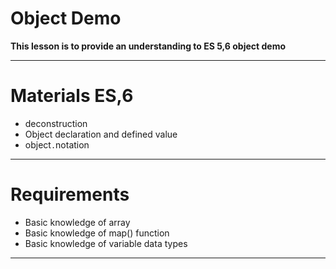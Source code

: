 # Object Demo

****This lesson is to provide an understanding to ES 5,6 object demo****
___
# Materials  ES,6

- deconstruction
- Object declaration and defined value
- object` . `notation
___
# Requirements

- Basic knowledge of array
- Basic knowledge of map() function
- Basic knowledge of variable data types

___
